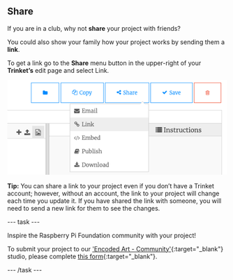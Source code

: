 ## Share

If you are in a club, why not **share** your project with friends?

You could also show your family how your project works by sending them a **link**.

To get a link go to the **Share** menu button in the upper-right of your **Trinket’s** edit page and select Link.

![The 'Share' menu button extended, with 'Link' highlighted.](images/share-button.png)

**Tip:** You can share a link to your project even if you don’t have a Trinket account; however, without an account, the link to your project will change each time you update it. If you have shared the link with someone, you will need to send a new link for them to see the changes.

--- task ---

Inspire the Raspberry Pi Foundation community with your project!

To submit your project to our ['Encoded Art - Community'](https://wke.lt/w/s/E9LnpL){:target="_blank"} studio, please complete [this form](https://form.raspberrypi.org/f/community-project-submissions){:target="_blank"}.

--- /task ---
